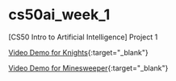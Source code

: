 # cs50ai_week_1
[CS50 Intro to Artificial Intelligence] Project 1


[Video Demo for Knights](https://youtu.be/BK8JCl08Cnw){:target="_blank"}

[Video Demo for Minesweeper](https://youtu.be/2Ubdq2CMR48){:target="_blank"}
